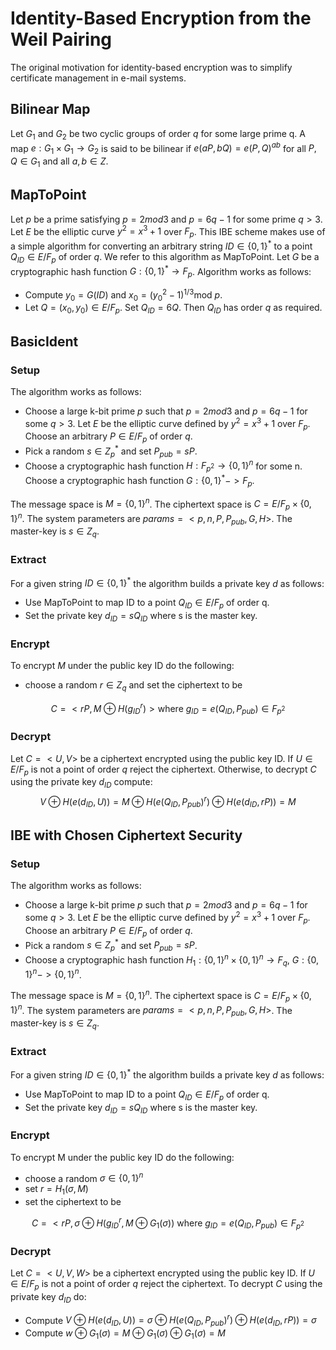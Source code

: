 # Identity-Based Encryption from the Weil Pairing

The original motivation for identity-based encryption was to simplify certificate management in e-mail systems.

## Bilinear Map

Let $G_1$ and $G_2$ be two cyclic groups of order $q$ for some large prime q. A map $e: G_1 \times G_1 \to G_2$ is said to be bilinear if $e(aP, bQ) = e(P, Q)^{ab}$ for all $P, Q \in G_1$ and all $a, b \in Z$.

## MapToPoint

Let $p$ be a prime satisfying $p=2 mod 3$ and $p=6q-1$ for some prime $q>3$. Let $E$ be the elliptic curve $y^2=x^3+1$ over $F_p$. This IBE scheme makes use of a simple algorithm for converting an arbitrary string $ID \in \{0, 1\}^*$ to a point $Q_{ID} \in E/F_p$ of order $q$. We refer to this algorithm as MapToPoint. Let $G$ be a cryptographic hash function $G: \{0, 1\}^* \to F_p$. Algorithm works as follows:

* Compute $y_0 = G(ID)$ and $x_0 = (y_0^2 - 1)^{1/3}$mod $p$.
* Let $Q=(x_0, y_0) \in E/F_p$. Set $Q_{ID} = 6Q$. Then $Q_{ID}$ has order $q$ as required.

## BasicIdent

### Setup

The algorithm works as follows:

* Choose a large k-bit prime $p$ such that $p = 2 mod 3$ and $p=6q-1$ for some $q \gt 3$. Let $E$ be the elliptic curve defined by $y^2 = x^3 + 1$ over $F_p$. Choose an arbitrary $P \in E/F_p$ of order $q$.
* Pick a random $s \in Z_p^*$ and set $P_{pub} = sP$.
* Choose a cryptographic hash function $H: F_{p^2} \to \{0, 1\}^n$ for some n. Choose a cryptographic hash function $G: \{0, 1\}^* -> F_p$.

The message space is $M = \{0, 1\}^n$. The ciphertext space is $C=E/F_p \times \{0, 1\}^n$. The system parameters are $params = <p, n, P, P_{pub}, G, H>$. The master-key is $s \in Z_q$.

### Extract

For a given string $ID \in \{0, 1\}^*$ the algorithm builds a private key $d$ as follows:

* Use MapToPoint to map ID to a point $Q_{ID} \in E/F_p$ of order q.
* Set the private key $d_{ID} = sQ_{ID}$ where s is the master key.

### Encrypt

To encrypt $M$ under the public key ID do the following:

* choose a random $r \in Z_q$ and set the ciphertext to be

$$
C = <rP, M \oplus H(g_{ID}^r) > \text{where } g_{ID}=e(Q_{ID}, P_{pub}) \in F_{p^2}
$$

### Decrypt

Let $C = <U, V>$ be a ciphertext encrypted using the public key ID. If $U \in E/F_p$ is not a point of order $q$ reject the ciphertext. Otherwise, to decrypt $C$ using the private key $d_{ID}$ compute:
$$
V \oplus H(e(d_{ID}, U)) = M \oplus H(e(Q_{ID}, P_{pub})^r) \oplus H(e(d_{ID}, rP))  = M
$$

## IBE with Chosen Ciphertext Security

### Setup

The algorithm works as follows:

* Choose a large k-bit prime $p$ such that $p = 2 mod 3$ and $p=6q-1$ for some $q \gt 3$. Let $E$ be the elliptic curve defined by $y^2 = x^3 + 1$ over $F_p$. Choose an arbitrary $P \in E/F_p$ of order $q$.
* Pick a random $s \in Z_p^*$ and set $P_{pub} = sP$.
* Choose a cryptographic hash function $H_1: \{0, 1\}^n \times \{0, 1\}^n \to F_q$,  $G: \{0, 1\}^n -> \{0, 1\}^n$.

The message space is $M = \{0, 1\}^n$. The ciphertext space is $C=E/F_p \times \{0, 1\}^n$. The system parameters are $params = <p, n, P, P_{pub}, G, H>$. The master-key is $s \in Z_q$.

### Extract

For a given string $ID \in \{0, 1\}^*$ the algorithm builds a private key $d$ as follows:

* Use MapToPoint to map ID to a point $Q_{ID} \in E/F_p$ of order q.
* Set the private key $d_{ID} = sQ_{ID}$ where s is the master key.

### Encrypt

To encrypt M under the public key ID do the following:

* choose a random $\sigma \in \{0, 1\}^n$
* set $r = H_1(\sigma, M)$
* set the ciphertext to be

$$
C = <rP, \sigma \oplus H(g_{ID}^r, M \oplus G_1(\sigma)) \text{ where } g_{ID} = e(Q_{ID}, P_{pub}) \in F_{p^2}
$$

### Decrypt

Let $C = <U, V, W>$ be a ciphertext encrypted using the public key ID. If $U \in E/F_p$ is not a point of order $q$ reject the ciphertext. To decrypt $C$ using the private key $d_{ID}$ do:

* Compute $V \oplus H(e(d_{ID}, U)) = \sigma \oplus H(e(Q_{ID}, P_{pub})^r) \oplus H(e(d_{ID}, rP)) = \sigma$
* Compute $w \oplus G_1(\sigma) = M \oplus G_1(\sigma) \oplus G_1(\sigma) = M$